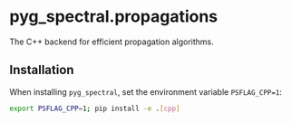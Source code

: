 # pyg_spectral.propagations

The C++ backend for efficient propagation algorithms.

## Installation

When installing `pyg_spectral`, set the environment variable `PSFLAG_CPP=1`:

```bash
export PSFLAG_CPP=1; pip install -e .[cpp]
```
